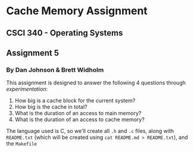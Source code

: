 # Cache Memory Assignment
## CSCI 340 - Operating Systems
## Assignment 5
### By Dan Johnson & Brett Widholm

This assignment is designed to answer the following 4 questions through _experimentation_:

1. How big is a cache block for the current system?
2. How big is the cache in total?
3. What is the duration of an access to main memory?
4. What is the duration of an access to cache memory?

The language used is C, so we'll create all `.h` and `.c` files, along with `README.txt` (which will be created using `cat README.md > README.txt`), and the `Makefile`


